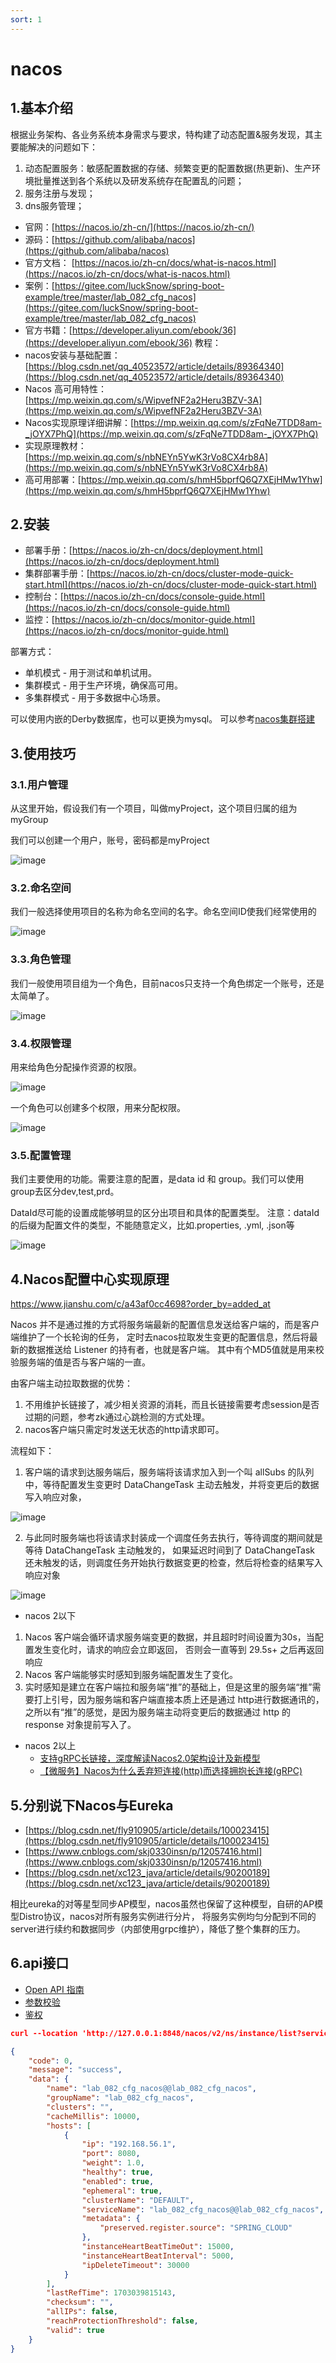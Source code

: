 ```yaml
---
sort: 1
---
```

# nacos

## 1.基本介绍

根据业务架构、各业务系统本身需求与要求，特构建了动态配置&服务发现，其主要能解决的问题如下：

1. 动态配置服务：敏感配置数据的存储、频繁变更的配置数据(热更新)、生产环境批量推送到各个系统以及研发系统存在配置乱的问题；
2. 服务注册与发现；
3. dns服务管理；

- 官网：[https://nacos.io/zh-cn/](https://nacos.io/zh-cn/)
- 源码：[https://github.com/alibaba/nacos](https://github.com/alibaba/nacos)
- 官方文档： [https://nacos.io/zh-cn/docs/what-is-nacos.html](https://nacos.io/zh-cn/docs/what-is-nacos.html)
- 案例：[https://gitee.com/luckSnow/spring-boot-example/tree/master/lab_082_cfg_nacos](https://gitee.com/luckSnow/spring-boot-example/tree/master/lab_082_cfg_nacos)
- 官方书籍：[https://developer.aliyun.com/ebook/36](https://developer.aliyun.com/ebook/36)
教程：
- nacos安装与基础配置：[https://blog.csdn.net/qq_40523572/article/details/89364340](https://blog.csdn.net/qq_40523572/article/details/89364340)
- Nacos 高可用特性：[https://mp.weixin.qq.com/s/WipvefNF2a2Heru3BZV-3A](https://mp.weixin.qq.com/s/WipvefNF2a2Heru3BZV-3A)
- Nacos实现原理详细讲解：[https://mp.weixin.qq.com/s/zFqNe7TDD8am-_jOYX7PhQ](https://mp.weixin.qq.com/s/zFqNe7TDD8am-_jOYX7PhQ)
- 实现原理教材：[https://mp.weixin.qq.com/s/nbNEYn5YwK3rVo8CX4rb8A](https://mp.weixin.qq.com/s/nbNEYn5YwK3rVo8CX4rb8A)
- 高可用部署：[https://mp.weixin.qq.com/s/hmH5bprfQ6Q7XEjHMw1Yhw](https://mp.weixin.qq.com/s/hmH5bprfQ6Q7XEjHMw1Yhw)
## 2.安装

- 部署手册：[https://nacos.io/zh-cn/docs/deployment.html](https://nacos.io/zh-cn/docs/deployment.html)
- 集群部署手册：[https://nacos.io/zh-cn/docs/cluster-mode-quick-start.html](https://nacos.io/zh-cn/docs/cluster-mode-quick-start.html)
- 控制台：[https://nacos.io/zh-cn/docs/console-guide.html](https://nacos.io/zh-cn/docs/console-guide.html)
- 监控：[https://nacos.io/zh-cn/docs/monitor-guide.html](https://nacos.io/zh-cn/docs/monitor-guide.html)

部署方式：
- 单机模式 - 用于测试和单机试用。
- 集群模式 - 用于生产环境，确保高可用。
- 多集群模式 - 用于多数据中心场景。

可以使用内嵌的Derby数据库，也可以更换为mysql。 可以参考[nacos集群搭建](https://blog.csdn.net/qq_44027353/article/details/125828993)

## 3.使用技巧

### 3.1.用户管理

从这里开始，假设我们有一个项目，叫做myProject，这个项目归属的组为myGroup

我们可以创建一个用户，账号，密码都是myProject

![image](img/nacos/media/image2.png)


### 3.2.命名空间

我们一般选择使用项目的名称为命名空间的名字。命名空间ID使我们经常使用的

![image](img/nacos/media/image3.png)


### 3.3.角色管理

我们一般使用项目组为一个角色，目前nacos只支持一个角色绑定一个账号，还是太简单了。

![image](img/nacos/media/image4.png)


### 3.4.权限管理

用来给角色分配操作资源的权限。

![image](img/nacos/media/image5.png)


一个角色可以创建多个权限，用来分配权限。

![image](img/nacos/media/image6.png)


### 3.5.配置管理

我们主要使用的功能。需要注意的配置，是data id 和 group。我们可以使用group去区分dev,test,prd。

DataId尽可能的设置成能够明显的区分出项目和具体的配置类型。
注意：dataId的后缀为配置文件的类型，不能随意定义，比如.properties, .yml, .json等

![image](img/nacos/media/image7.png)

## 4.Nacos配置中心实现原理

https://www.jianshu.com/c/a43af0cc4698?order_by=added_at

Nacos 并不是通过推的方式将服务端最新的配置信息发送给客户端的，而是客户端维护了一个长轮询的任务，
定时去nacos拉取发生变更的配置信息，然后将最新的数据推送给 Listener 的持有者，也就是客户端。
其中有个MD5值就是用来校验服务端的值是否与客户端的一直。

由客户端主动拉取数据的优势：
1. 不用维护长链接了，减少相关资源的消耗，而且长链接需要考虑session是否过期的问题，参考zk通过心跳检测的方式处理。
2. nacos客户端只需定时发送无状态的http请求即可。

流程如下：
1. 客户端的请求到达服务端后，服务端将该请求加入到一个叫 allSubs 的队列中，等待配置发生变更时 DataChangeTask 主动去触发，并将变更后的数据写入响应对象，

![image](img/nacos/media/image9.png)

2. 与此同时服务端也将该请求封装成一个调度任务去执行，等待调度的期间就是等待 DataChangeTask 主动触发的，
   如果延迟时间到了 DataChangeTask 还未触发的话，则调度任务开始执行数据变更的检查，然后将检查的结果写入响应对象

![image](img/nacos/media/image10.png)

- nacos 2以下
1. Nacos 客户端会循环请求服务端变更的数据，并且超时时间设置为30s，当配置发生变化时，请求的响应会立即返回，
   否则会一直等到 29.5s+ 之后再返回响应
2. Nacos 客户端能够实时感知到服务端配置发生了变化。
3. 实时感知是建立在客户端拉和服务端“推”的基础上，但是这里的服务端“推”需要打上引号，因为服务端和客户端直接本质上还是通过 
   http进行数据通讯的，之所以有“推”的感觉，是因为服务端主动将变更后的数据通过 http 的 response 对象提前写入了。
- nacos 2以上
   - [支持gRPC长链接，深度解读Nacos2.0架构设计及新模型](https://baijiahao.baidu.com/s?id=1688267648806940996&wfr=spider&for=pc)
   - [【微服务】Nacos为什么丢弃短连接(http)而选择拥抱长连接(gRPC)](http://681314.com/A/OfYsfLiWeL)



## 5.分别说下Nacos与Eureka

- [https://blog.csdn.net/fly910905/article/details/100023415](https://blog.csdn.net/fly910905/article/details/100023415)
- [https://www.cnblogs.com/skj0330insn/p/12057416.html](https://www.cnblogs.com/skj0330insn/p/12057416.html)
- [https://blog.csdn.net/xc123_java/article/details/90200189](https://blog.csdn.net/xc123_java/article/details/90200189)

相比eureka的对等星型同步AP模型，nacos虽然也保留了这种模型，自研的AP模型Distro协议，nacos对所有服务实例进行分片，
将服务实例均匀分配到不同的server进行续约和数据同步（内部使用grpc维护），降低了整个集群的压力。

## 6.api接口

- [Open API 指南](https://nacos.io/zh-cn/docs/v2/guide/user/open-api.html)
- [参数校验](https://nacos.io/zh-cn/docs/v2/guide/user/parameters-check.html)
- [鉴权](https://nacos.io/zh-cn/docs/v2/guide/user/auth.html)

```json
curl --location 'http://127.0.0.1:8848/nacos/v2/ns/instance/list?serviceName=lab_082_cfg_nacos&accessToken=鉴权信息&namespaceId=cd825704-40ec-444a-bcbb-97a9bd31e2c3&groupName=lab_082_cfg_nacos' \

{
    "code": 0,
    "message": "success",
    "data": {
        "name": "lab_082_cfg_nacos@@lab_082_cfg_nacos",
        "groupName": "lab_082_cfg_nacos",
        "clusters": "",
        "cacheMillis": 10000,
        "hosts": [
            {
                "ip": "192.168.56.1",
                "port": 8080,
                "weight": 1.0,
                "healthy": true,
                "enabled": true,
                "ephemeral": true,
                "clusterName": "DEFAULT",
                "serviceName": "lab_082_cfg_nacos@@lab_082_cfg_nacos",
                "metadata": {
                    "preserved.register.source": "SPRING_CLOUD"
                },
                "instanceHeartBeatTimeOut": 15000,
                "instanceHeartBeatInterval": 5000,
                "ipDeleteTimeout": 30000
            }
        ],
        "lastRefTime": 1703039815143,
        "checksum": "",
        "allIPs": false,
        "reachProtectionThreshold": false,
        "valid": true
    }
}
```